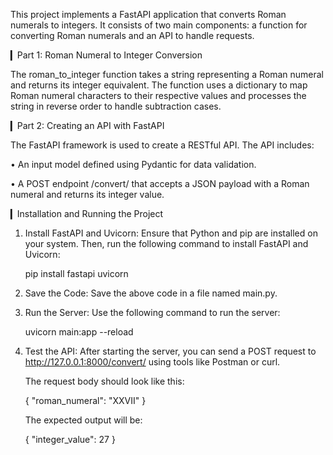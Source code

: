 This project implements a FastAPI application that converts Roman numerals to integers. It consists of two main components: a function for converting Roman numerals and an API to handle requests.

▎Part 1: Roman Numeral to Integer Conversion

The roman_to_integer function takes a string representing a Roman numeral and returns its integer equivalent. The function uses a dictionary to map Roman numeral characters to their respective values and processes the string in reverse order to handle subtraction cases.

▎Part 2: Creating an API with FastAPI

The FastAPI framework is used to create a RESTful API. The API includes:

• An input model defined using Pydantic for data validation.

• A POST endpoint /convert/ that accepts a JSON payload with a Roman numeral and returns its integer value.

▎Installation and Running the Project

1. Install FastAPI and Uvicorn:
   Ensure that Python and pip are installed on your system. Then, run the following command to install FastAPI and Uvicorn:

   
   pip install fastapi uvicorn
   

2. Save the Code:
   Save the above code in a file named main.py.

3. Run the Server:
   Use the following command to run the server:

   
   uvicorn main:app --reload
   

4. Test the API:
   After starting the server, you can send a POST request to http://127.0.0.1:8000/convert/ using tools like Postman or curl.

   The request body should look like this:

   
   {
       "roman_numeral": "XXVII"
   }
   

   The expected output will be:

   
   {
       "integer_value": 27
   }
   
